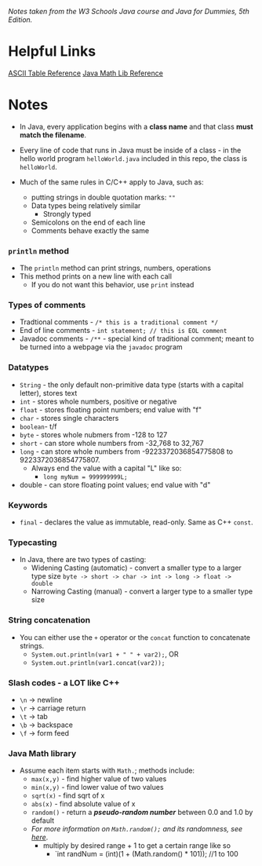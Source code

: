 *Notes taken from the W3 Schools Java course and Java for Dummies, 5th Edition.*

# Helpful Links

[ASCII Table Reference](https://www.w3schools.com/charsets/ref_html_ascii.asp)
[Java Math Lib Reference](https://www.w3schools.com/java/java_ref_math.asp)

# Notes

* In Java, every application begins with a **class name** and that class 
**must match the filename**.

* Every line of code that runs in Java must be inside of a class - in the
hello world program `helloWorld.java` included in this repo, the class is
`helloWorld`. 

* Much of the same rules in C/C++ apply to Java, such as:
    * putting strings in double quotation marks: `""`
    * Data types being relatively similar
        * Strongly typed
    * Semicolons on the end of each line
    * Comments behave exactly the same

### `println` method

* The `println` method can print strings, numbers, operations
* This method prints on a new line with each call
    * If you do not want this behavior, use `print` instead

### Types of comments

* Tradtional comments - `/* this is a traditional comment */`
* End of line comments - `int statement; // this is EOL comment`
* Javadoc comments - `/**` - special kind of traditional comment; meant to
be turned into a webpage via the `javadoc` program

### Datatypes

* `String` - the only default non-primitive data type (starts with a capital letter), stores text
* `int` - stores whole numbers, positive or negative
* `float` - stores floating point numbers; end value with "f"  
* `char` - stores single characters
* `boolean`- t/f
* `byte` - stores whole nubmers from -128 to 127 
* `short` - can store whole numbers from -32,768 to 32,767
* `long` - can store whole numbers from -9223372036854775808 to 9223372036854775807.
    * Always end the value with a capital "L" like so: 
        * `long myNum = 999999999L;`
* double - can store floating point values; end value with "d"

### Keywords

* `final` - declares the value as immutable, read-only. Same as C++ `const`.

### Typecasting

* In Java, there are two types of casting:
    * Widening Casting (automatic) - convert a smaller type to a larger type size
        `byte -> short -> char -> int -> long -> float -> double`
    * Narrowing Casting (manual) - convert a larger type to a smaller type size

### String concatenation

* You can either use the `+` operator or the `concat` function to concatenate strings.
    * `System.out.println(var1 + " " + var2);`, OR 
    * `System.out.println(var1.concat(var2));`

### Slash codes - a LOT like C++
* `\n` -> newline
* `\r` -> carriage return
* `\t`  -> tab
* `\b` -> backspace
* `\f` -> form feed

### Java Math library
* Assume each item starts with `Math.`; methods include:
    * `max(x,y)` - find higher value of two values
    * `min(x,y)` - find lower value of two values
    * `sqrt(x)` - find sqrt of x
    * `abs(x)` - find absolute value of x
    * `random()` - return a ***pseudo-random number*** between 0.0 and 1.0 by default
    * *For more information on `Math.random();` and its randomness, see [here](https://stackoverflow.com/questions/9963778/how-random-is-math-random-in-java-across-different-jvms-or-different-machines)*.
        * multiply by desired range + 1 to get a certain range like so
            * `int randNum = (int)(1 + (Math.random() * 101)); //1 to 100
